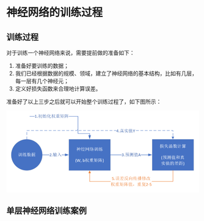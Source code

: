 # 神经网络的训练过程

## 训练过程

对于训练一个神经网络来说，需要提前做的准备如下：

1. 准备好要训练的数据；
2. 我们已经根据数据的规模、领域，建立了神经网络的基本结构，比如有几层，每一层有几个神经元；
3. 定义好损失函数来合理地计算误差。

准备好了以上三步之后就可以开始整个训练过程了，如下图所示：

![](../.gitbook/assets/image%20%281%29.png)

## 单层神经网络训练案例



